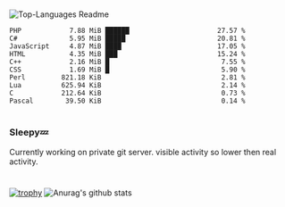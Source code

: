 #

![Top-Languages Readme](https://github.com/MogsFriend/MogsFriend/workflows/Top-Languages%20Readme/badge.svg)

<!--START_SECTION:top_language-->
```text
PHP            7.88 MiB ██████                      27.57 %
C#             5.95 MiB █████                       20.81 %
JavaScript     4.87 MiB ████                        17.05 %
HTML           4.35 MiB ███                         15.24 %
C++            2.16 MiB █                            7.55 %
CSS            1.69 MiB █                            5.90 %
Perl         821.18 KiB                              2.81 %
Lua          625.94 KiB                              2.14 %
C            212.64 KiB                              0.73 %
Pascal        39.50 KiB                              0.14 %
```
<!--END_SECTION:top_language-->

#
### Sleepy💤
Currently working on private git server. visible activity so lower then real activity.
#
[![trophy](https://github-profile-trophy.vercel.app/?username=MogsFriend&theme=onedark)](https://github.com/ryo-ma/github-profile-trophy)
![Anurag's github stats](https://github-readme-stats.vercel.app/api?username=MogsFriend&hide=prs,issues,contribs&count_private=true)
<!--
**MogsFriend/MogsFriend** is a ✨ _special_ ✨ repository because its `README.md` (this file) appears on your GitHub profile.

Here are some ideas to get you started:

- 🔭 I’m currently working on ...
- 🌱 I’m currently learning ...
- 👯 I’m looking to collaborate on ...
- 🤔 I’m looking for help with ...
- 💬 Ask me about ...
- 📫 How to reach me: ...
- 😄 Pronouns: ...
- ⚡ Fun fact: ...
-->
